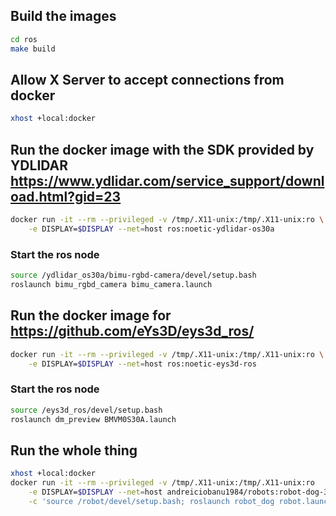 ## Build the images
```bash
cd ros
make build
```

## Allow X Server to accept connections from docker
```bash
xhost +local:docker
```

## Run the docker image with the SDK provided by YDLIDAR https://www.ydlidar.com/service_support/download.html?gid=23
```bash
docker run -it --rm --privileged -v /tmp/.X11-unix:/tmp/.X11-unix:ro \
    -e DISPLAY=$DISPLAY --net=host ros:noetic-ydlidar-os30a
```
### Start the ros node
```bash
source /ydlidar_os30a/bimu-rgbd-camera/devel/setup.bash
roslaunch bimu_rgbd_camera bimu_camera.launch
```


## Run the docker image for https://github.com/eYs3D/eys3d_ros/
```bash
docker run -it --rm --privileged -v /tmp/.X11-unix:/tmp/.X11-unix:ro \
    -e DISPLAY=$DISPLAY --net=host ros:noetic-eys3d-ros
```
### Start the ros node
```bash
source /eys3d_ros/devel/setup.bash
roslaunch dm_preview BMVM0S30A.launch
```

## Run the whole thing
```bash
xhost +local:docker
docker run -it --rm --privileged -v /tmp/.X11-unix:/tmp/.X11-unix:ro     \
    -e DISPLAY=$DISPLAY --net=host andreiciobanu1984/robots:robot-dog-3d-depth-camera /bin/bash \
    -c 'source /robot/devel/setup.bash; roslaunch robot_dog robot.launch'
```